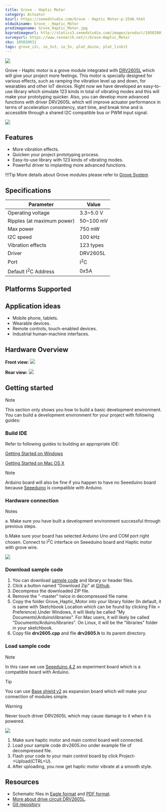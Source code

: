 ```yaml
---
title: Grove - Haptic Motor
category: Actuator
bzurl: https://seeedstudio.com/Grove - Haptic Motor-p-2546.html
oldwikiname: Grove_-_Haptic_Motor
prodimagename: Grove_Haptic_Motor.jpg
bzprodimageurl: http://statics3.seeedstudio.com/images/product/105020011 1.jpg
surveyurl: https://www.research.net/r/Grove-Haptic_Motor
sku: 105020011
tags: grove_i2c, io_3v3, io_5v, plat_duino, plat_linkit
---
```


![](https://raw.githubusercontent.com/SeeedDocument/Grove-Haptic_Motor/master/img/Grove_Haptic_Motor.jpg)

Grove - Haptic motor is a grove module integrated with [DRV2605L](http://www.ti.com/product/DRV2605L) which will give your project more feelings. This motor is specially designed for various effects, such as ramping the vibration level up and down, for wearables and other IoT devices. Right now we have developed an easy-to-use library which simulate 123 kinds in total of vibrating modes and this will make your prototyping quicker. Also, you can develop more advanced functions with driver DRV2605L which will improve actuator performance in terms of acceleration consistency, start time, and break time and is accessible through a shared I2C compatible bus or PWM input signal.

[![](https://raw.githubusercontent.com/SeeedDocument/common/master/Get_One_Now_Banner.png)](http://www.seeedstudio.com/depot/Grove%C2%A0%C2%A0Haptic%C2%A0Motor-p-2546.html)

Features
--------

-   More vibration effects.
-   Quicken your project prototyping process.
-   Easy-to-use library with 123 kinds of vibrating modes.
-   Powerful driver to implanting more advanced functions.

!!!Tip
    More details about Grove modules please refer to [Grove System](http://wiki.seeed.cc/Grove_System/)


Specifications
-------------

| Parameter                      | Value          |
|--------------------------------|----------------|
| Operating voltage              | 3.3~5.0 V      |
| Ripples (at maximum power)     | 50~100 mV      |
| Max power                      | 750 mW         |
| I2C speed                      | 100 kHz        |
| Vibration effects              | 123 types      |
| Driver                         | DRV2605L       |
| Port                           | I<sup>2</sup>C |
| Default I<sup>2</sup>C Address | 0x5A           |

Platforms Supported
-------------------

Application ideas
-----------------

-   Mobile phone, tablets.
-   Wearable devices.
-   Remote controls, touch-enabled devices.
-   Industrial human-machine interfaces.

Hardware Overview
-----------------

**Front view:**
![](https://raw.githubusercontent.com/SeeedDocument/Grove-Haptic_Motor/master/img/Grove_Haptic_Motor.jpg)

**Rear view:**
![](https://raw.githubusercontent.com/SeeedDocument/Grove-Haptic_Motor/master/img/Grove_Haptic_Motor_back.jpg)

Getting started
---------------

<div class="admonition note">
<p class="admonition-title">Note</p>
This section only shows you how to build a basic development environment. You can build a development environment for your project with following guides:
</div>

### Build IDE

Refer to following guides to building an appropriate IDE:

[Getting Started on Windows](/Seeeduino_v4.2#Getting_Started_on_Windows)

[Getting Started on Mac OS X](/Seeeduino_v4.2#Getting_Started_on_Mac_OS_X)

<div class="admonition note">
<p class="admonition-title">Note</p>
Arduino board will also be fine if you happen to have no Seeeduino board because <a href="/Seeeduino_v4.2">Seeeduino</a> is compatible with Arduino.
</div>

### Hardware connection

<div class="admonition note">
<p class="admonition-title">Notes</p>
<p>a. Make sure you have built a development environment successful through previous steps.</p>
<p>b.Make sure your board has selected Arduino Uno and COM port right chosen. Connect to I<sup>2</sup>C interface on Seeeduino board and Haptic motor with grove wire.</p>
</div>

![](https://raw.githubusercontent.com/SeeedDocument/Grove-Haptic_Motor/master/img/Grove_haptic_motor_connection.jpg)

### Download sample code

1.  You can download [sample code](https://github.com/Seeed-Studio/Grove_Haptic_Motor) and library or header files.
2.  Click a button named "Download Zip" at [Github](https://github.com/Seeed-Studio/Grove_Haptic_Motor).
3.  Decompress the downloaded ZIP file.
4.  Remove the "-master" twice in decompressed file name.
5.  Copy the folder Grove_Haptic_Motor into your library folder (In default, it is same with Sketchbook Location which can be found by clicking File &gt; Preference).Under Windows, it will likely be called "My Documents\Arduino\libraries". For Mac users, it will likely be called "Documents/Arduino/libraries". On Linux, it will be the "libraries" folder in your sketchbook.
6.  Copy file **drv2605.cpp** and file **drv2605.h** to its parent directory.

### Load sample code

<div class="admonition note">
<p class="admonition-title">Note</p>
In this case we use <a href="/Seeeduino_v4.2">Seeeduino 4.2</a> as experiment board which is a compatible board with Arduino.
</div>

<div class="admonition tip">
<p class="admonition-title">Tip</p>
You can use <a href="/Base_Shield_V2">Base shield v2</a> as expansion board which will make your connection of modules simple.
</div>


<div class="admonition warning">
<p class="admonition-title">Warning</p>
Never touch driver DRV2605L which may cause damage to it when it is powered.
</div>

![](https://raw.githubusercontent.com/SeeedDocument/Grove-Haptic_Motor/master/img/Grove_Haptic_Motor_cautions.png)

1.  Make sure haptic motor and main control board well connected.
2.  Load your sample code drv2605.ino under example file of decompressed file.
3.  Flash your code to your main control board by click Project->Upload(CTRL+U).
4.  After uploading, you now get haptic motor vibrate at a smooth style.

Resources
---------

-   Schematic files in [Eagle format](https://raw.githubusercontent.com/SeeedDocument/Grove-Haptic_Motor/master/res/Grove_Haptic_Motor_v0.9_Eagle.zip) and [PDF format](https://raw.githubusercontent.com/SeeedDocument/Grove-Haptic_Motor/master/res/Grove_Haptic_Motor_v0.9_SCH.pdf).
-   [More about drive circuit DRV2605L](http://www.ti.com/product/DRV2605L).
-   [Git repository](https://github.com/Seeed-Studio/Grove_Haptic_Motor)

<!-- This Markdown file was created from http://www.seeedstudio.com/wiki/Grove_-_Haptic_Motor -->
